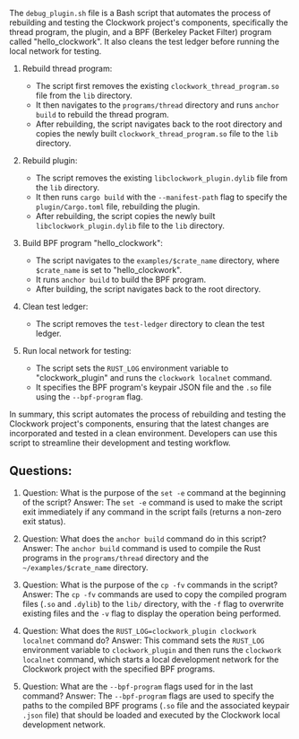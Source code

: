 The `debug_plugin.sh` file is a Bash script that automates the process of rebuilding and testing the Clockwork project's components, specifically the thread program, the plugin, and a BPF (Berkeley Packet Filter) program called "hello_clockwork". It also cleans the test ledger before running the local network for testing.

1. Rebuild thread program:
   - The script first removes the existing `clockwork_thread_program.so` file from the `lib` directory.
   - It then navigates to the `programs/thread` directory and runs `anchor build` to rebuild the thread program.
   - After rebuilding, the script navigates back to the root directory and copies the newly built `clockwork_thread_program.so` file to the `lib` directory.

2. Rebuild plugin:
   - The script removes the existing `libclockwork_plugin.dylib` file from the `lib` directory.
   - It then runs `cargo build` with the `--manifest-path` flag to specify the `plugin/Cargo.toml` file, rebuilding the plugin.
   - After rebuilding, the script copies the newly built `libclockwork_plugin.dylib` file to the `lib` directory.

3. Build BPF program "hello_clockwork":
   - The script navigates to the `examples/$crate_name` directory, where `$crate_name` is set to "hello_clockwork".
   - It runs `anchor build` to build the BPF program.
   - After building, the script navigates back to the root directory.

4. Clean test ledger:
   - The script removes the `test-ledger` directory to clean the test ledger.

5. Run local network for testing:
   - The script sets the `RUST_LOG` environment variable to "clockwork_plugin" and runs the `clockwork localnet` command.
   - It specifies the BPF program's keypair JSON file and the `.so` file using the `--bpf-program` flag.

In summary, this script automates the process of rebuilding and testing the Clockwork project's components, ensuring that the latest changes are incorporated and tested in a clean environment. Developers can use this script to streamline their development and testing workflow.
## Questions: 
 1. Question: What is the purpose of the `set -e` command at the beginning of the script?
   Answer: The `set -e` command is used to make the script exit immediately if any command in the script fails (returns a non-zero exit status).

2. Question: What does the `anchor build` command do in this script?
   Answer: The `anchor build` command is used to compile the Rust programs in the `programs/thread` directory and the `~/examples/$crate_name` directory.

3. Question: What is the purpose of the `cp -fv` commands in the script?
   Answer: The `cp -fv` commands are used to copy the compiled program files (`.so` and `.dylib`) to the `lib/` directory, with the `-f` flag to overwrite existing files and the `-v` flag to display the operation being performed.

4. Question: What does the `RUST_LOG=clockwork_plugin clockwork localnet` command do?
   Answer: This command sets the `RUST_LOG` environment variable to `clockwork_plugin` and then runs the `clockwork localnet` command, which starts a local development network for the Clockwork project with the specified BPF programs.

5. Question: What are the `--bpf-program` flags used for in the last command?
   Answer: The `--bpf-program` flags are used to specify the paths to the compiled BPF programs (`.so` file and the associated keypair `.json` file) that should be loaded and executed by the Clockwork local development network.
    